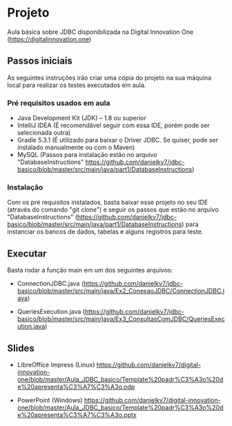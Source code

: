 # Projeto
Aula básica sobre JDBC disponibilizada na Digital Innovation One (https://digitalinnovation.one)

## Passos iniciais
As seguintes instruções irão criar uma cópia do projeto na sua máquina local para realizar os testes executados em aula.

### Pré requisitos usados em aula
- Java Development Kit (JDK) – 1.8 ou superior
- IntelliJ IDEA (É recomendável seguir com essa IDE, porém pode ser selecionada outra)
- Gradle 5.3.1 (É utilizado para baixar o Driver JDBC. Se quiser, pode ser instalado manualmente ou com o Maven)
- MySQL (Passos para instalação estão no arquivo "DatabaseInstructions" https://github.com/danielkv7/jdbc-basico/blob/master/src/main/java/part1/DatabaseInstructions)

### Instalação
Com os pré requisitos instalados, basta baixar esse projeto no seu IDE (através do comando "git clone") e seguir os passos que estão no arquivo "DatabaseInstructions" (https://github.com/danielkv7/jdbc-basico/blob/master/src/main/java/part1/DatabaseInstructions) para instanciar os bancos de dados, tabelas e alguns registros para teste.

## Executar
Basta rodar a função main em um dos seguintes arquivos:
- ConnectionJDBC.java (https://github.com/danielkv7/jdbc-basico/blob/master/src/main/java/Ex2_ConexaoJDBC/ConnectionJDBC.java)

- QueriesExecution.java (https://github.com/danielkv7/jdbc-basico/blob/master/src/main/java/Ex3_ConsultasComJDBC/QueriesExecution.java)

## Slides
- LibreOffice Impress (Linux)
https://github.com/danielkv7/digital-innovation-one/blob/master/Aula_JDBC_basico/Template%20padr%C3%A3o%20de%20apresenta%C3%A7%C3%A3o.odp

- PowerPoint (Windows)
https://github.com/danielkv7/digital-innovation-one/blob/master/Aula_JDBC_basico/Template%20padr%C3%A3o%20de%20apresenta%C3%A7%C3%A3o.pptx
